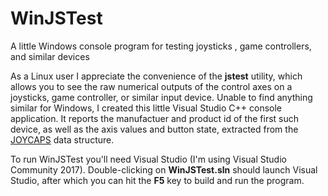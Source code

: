 # WinJSTest
A little Windows console program for testing joysticks , game controllers, and similar devices

As a Linux user I appreciate the convenience of the <b>jstest</b> utility, which allows you to see the raw 
numerical outputs of the control axes on a joysticks, game controller, or
similar input device.  Unable to find anything similar for Windows, I created
this little Visual Studio C++ console application.  It reports the manufactuer
and product id of the first such device, as well as the axis values and button state, extracted from the
[JOYCAPS](https://msdn.microsoft.com/en-us/library/windows/desktop/dd757103(v=vs.85).aspx) data structure.

To run WinJSTest you'll need Visual Studio (I'm using Visual Studio Community 2017).  Double-clicking on 
<b>WinJSTest.sln</b> should launch Visual Studio, after which you can hit the <b>F5</b> key to build and run
the program.
